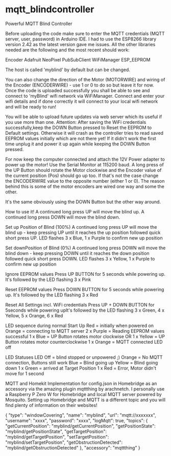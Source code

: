# mqtt_blindcontroller
Powerful MQTT Blind Controller

Before uploading the code make sure to enter the MQTT credentials (MQTT server, user, password) in Arduino IDE. I had to use the ESP8266 library version 2.42 as the latest version gave me issues. All the other libraries needed are the following and the most recent should work:

Encoder
Adafruit NeoPixel
PubSubClient
WiFiManager
ESP_EEPROM

The host is called 'myblind' by default but can be changed.

You can also change the direction of the Motor (MOTORWIRE) and wiring of the Encoder (ENCODERWIRE) - use 1 or 0 to do so but leave it for now.
Once the code is uploaded successfully you shall be able to see and connect to 'myBlind' wifi network via WiFiManager. Connect and enter your wifi details and if done correctly it will connect to your local wifi network and will be ready to run!

You will  be able to upload future updates via web server which its useful if you use more than one.
Attention: After saving the WiFi credentials successfully,keep the DOWN Button pressed to Reset the EEPROM to Default settings.
Otherwise it will crash as the controller tries to read saved EEPROM values initially which are not there yet! If it didn't work the first time unplug it and power it up again while keeping the DOWN Button pressed.

For now keep the computer connected and attach the 12V Power adapter to power up the motor!
Use the Serial Monitor at 115200 baud. A long press of the UP Button should rotate the Motor clockwise and the Encoder value of the current position (Pos) should go up too. If that's not the case change the ENCODERWIRE value to the opposite number (either 1 or 0). The reason behind this is some of the motor encoders are wired one way and some the other.

It's the same obviously using the DOWN Button but the other way around.

How to use it!
A continued long press UP will move the blind up.
A continued long press DOWN will move the blind down.

Set up Position of Blind (100%)
A continued long press UP will move the blind up - keep pressing UP until it reaches the up position followed quick short press UP. LED flashes 3 x Blue, 1 x Purple to confirm new up position

Set downPosition of Blind (0%)
A continued long press DOWN will move the blind down - keep pressing DOWN until it reaches the down position followed quick short press DOWN. LED flashes 3 x Yellow, 1 x Purple to confirm new up position

Ignore EEPROM values Press UP BUTTON for 5 seconds while powering up. It's followed by the LED flashing 3 x Pink

Reset EEPROM values Press DOWN BUTTON for 5 seconds while powering up. It's followed by the LED flashing 3 x Red

Reset All Settings incl. WiFi credentials Press UP + DOWN BUTTON for 5seconds while powering upIt's followed by the LED flashing 3 x Green, 4 x Yellow, 5 x Orange, 6 x Red

LED sequence during normal Start Up
Red = initially when powered on
Orange = connecting to MQTT server
2 x Purple = Reading EEPROM values successful
1 x Blue = UP Button rotates motor clockwise OR 1 x Yellow = UP Button rotates motor counterclockwise
1 x Orange = MQTT connected
LED off

LED Statuses 
LED Off = blind stopped or unpowered ;)
Orange = No MQTT connection, Buttons still work
Blue = Blind going up
Yellow = Blind going down
1 x Green = arrived at Target Position
1 x Red = Error, Motor didn't move for 1 second

MQTT and Homekit
Implementation for config.json in Homebridge as an accessory via the amazing plugin mqttthing by arachnetch. I personally use a Raspberry P Zero W for Homebridge and local MQTT server powered by Mosquito. Setting up Homebridge and MQTT is a different topic and you will find plenty of information on their websites!

{
"type": "windowCovering",
"name": "myblind",
"url": "mqtt://xxxxxxx",
"username": "xxxx",
"password": "xxxx",
"logMqtt": true,
"topics": {
"getCurrentPosition": "myblind/getCurrentPosition",
"getPositionState": "myblind/getPositionState",
"getTargetPosition": "myblind/getTargetPosition",
"setTargetPosition": "myblind/setTargetPosition",
"getObstructionDetected": "myblind/getObstructionDetected"
},
"accessory": "mqttthing"
}
